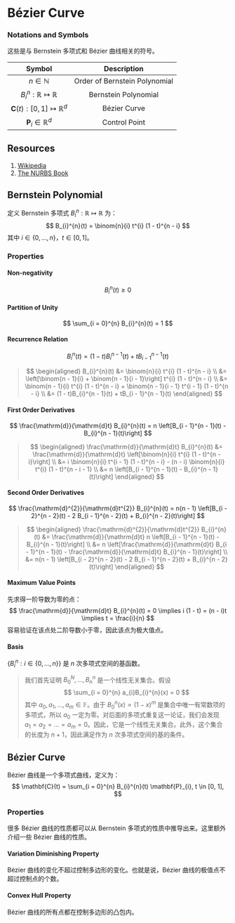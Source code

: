 # Bézier Curve

### Notations and Symbols

这些是与 Bernstein 多项式和 Bézier 曲线相关的符号。

| Symbol | Description |
| :----: | :---------: |
| $n \in \mathbb{N}$ | Order of Bernstein Polynomial |
| $B_{i}^{n}: \mathbb{R} \mapsto \mathbb{R}$ | Bernstein Polynomial |
| $\mathbf{C}(t): [0, 1] \mapsto \mathbb{R}^{d}$ | Bézier Curve |
| $\mathbf{P}_{i} \in \mathbb{R}^{d}$ | Control Point |

## Resources

1. [Wikipedia](https://en.wikipedia.org/wiki/Bernstein_polynomial)
2. [The NURBS Book](https://link.springer.com/book/10.1007/978-3-642-59223-2)

## Bernstein Polynomial

定义 Bernstein 多项式 $B_{i}^{n}: \mathbb{R} \mapsto \mathbb{R}$ 为：
$$
B_{i}^{n}(t) = \binom{n}{i} t^{i} (1 - t)^{n - i}
$$
其中 $i \in \{0, \dots, n\}$，$t \in [0, 1]$。

### Properties

#### Non-negativity

$$
B_{i}^{n}(t) \geq 0
$$

#### Partition of Unity

$$
\sum_{i = 0}^{n} B_{i}^{n}(t) = 1
$$

#### Recurrence Relation

$$
B_{i}^{n}(t) = (1 - t)B_{i}^{n - 1}(t) + tB_{i - 1}^{n - 1}(t)
$$

> $$
> \begin{aligned}
> B_{i}^{n}(t) &= \binom{n}{i} t^{i} (1 - t)^{n - i} \\
> &= \left[\binom{n - 1}{i} + \binom{n - 1}{i - 1}\right] t^{i} (1 - t)^{n - i} \\
> &= \binom{n - 1}{i} t^{i} (1 - t)^{n - i} + \binom{n - 1}{i - 1} t^{i - 1} (1 - t)^{n - i} \\
> &= (1 - t)B_{i}^{n - 1}(t) + tB_{i - 1}^{n - 1}(t)
> \end{aligned}
> $$

#### First Order Derivatives

$$
\frac{\mathrm{d}}{\mathrm{d}t} B_{i}^{n}(t) = n \left[B_{i - 1}^{n - 1}(t) - B_{i}^{n - 1}(t)\right]
$$

> $$
> \begin{aligned}
> \frac{\mathrm{d}}{\mathrm{d}t} B_{i}^{n}(t) &= \frac{\mathrm{d}}{\mathrm{d}t} \left[\binom{n}{i} t^{i} (1 - t)^{n - i}\right] \\
> &= i \binom{n}{i} t^{i - 1} (1 - t)^{n - i} - (n - i) \binom{n}{i} t^{i} (1 - t)^{n - i - 1} \\
> &= n \left[B_{i - 1}^{n - 1}(t) - B_{i}^{n - 1}(t)\right]
> \end{aligned}
> $$

#### Second Order Derivatives

$$
\frac{\mathrm{d}^{2}}{\mathrm{d}t^{2}} B_{i}^{n}(t) = n(n - 1) \left[B_{i - 2}^{n - 2}(t) - 2 B_{i - 1}^{n - 2}(t) + B_{i}^{n - 2}(t)\right]
$$

> $$
> \begin{aligned}
> \frac{\mathrm{d}^{2}}{\mathrm{d}t^{2}} B_{i}^{n}(t) &= \frac{\mathrm{d}}{\mathrm{d}t} n \left[B_{i - 1}^{n - 1}(t) - B_{i}^{n - 1}(t)\right] \\
> &= n \left[\frac{\mathrm{d}}{\mathrm{d}t} B_{i - 1}^{n - 1}(t) - \frac{\mathrm{d}}{\mathrm{d}t} B_{i}^{n - 1}(t)\right] \\
> &= n(n - 1) \left[B_{i - 2}^{n - 2}(t) - 2 B_{i - 1}^{n - 2}(t) + B_{i}^{n - 2}(t)\right]
> \end{aligned}
> $$

#### Maximum Value Points

先求得一阶导数为零的点：
$$
\frac{\mathrm{d}}{\mathrm{d}t} B_{i}^{n}(t) = 0 \implies i (1 - t) = (n - i)t \implies t = \frac{i}{n}
$$
容易验证在该点处二阶导数小于零，因此该点为极大值点。

#### Basis

$\{B_{i}^{n}: i \in \{0, \dots, n\}\}$ 是 $n$ 次多项式空间的基函数。

> 我们首先证明 $B_{0}^{N}, \dots, B_{n}^{n}$ 是一个线性无关集合。假设
> $$
> \sum_{i = 0}^{n} a_{i}B_{i}^{n}(x) = 0
> $$
> 其中 $a_{0}, a_{1}, \dots, a_{m} \in \mathbb{F}$。由于 $B_{0}^{n}(x) \propto (1 - x)^{m}$ 是集合中唯一有常数项的多项式，所以 $a_{0}$ 一定为零。对后面的多项式重复这一论证，我们会发现 $a_{1} = a_{2} = \dots = a_{m} = 0$。因此，它是一个线性无关集合。此外，这个集合的长度为 $n + 1$，因此满足作为 $n$ 次多项式空间的基的条件。

## Bézier Curve

Bézier 曲线是一个多项式曲线，定义为：
$$
\mathbf{C}(t) = \sum_{i = 0}^{n} B_{i}^{n}(t) \mathbf{P}_{i}, t \in [0, 1],
$$

### Properties

很多 Bézier 曲线的性质都可以从 Bernstein 多项式的性质中推导出来。这里额外介绍一些 Bézier 曲线的性质。

#### Variation Diminishing Property

Bézier 曲线的变化不超过控制多边形的变化。也就是说，Bézier 曲线的极值点不超过控制点的个数。

#### Convex Hull Property

Bézier 曲线的所有点都在控制多边形的凸包内。
